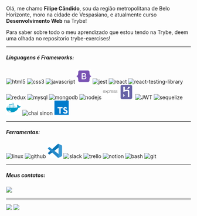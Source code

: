 Olá, me chamo **Filipe Cândido**, sou da região metropolitana de Belo Horizonte, moro na cidade de Vespasiano, e atualmente curso **Desenvolvimento Web** na Trybe!

Para saber sobre todo o meu aprendizado que estou tendo na Trybe, deem uma olhada no repositorio trybe-exercises!

<hr/>

<h5>Linguagens é Frameworks:</h5>
<p align="left">
<img src="https://cdn.icon-icons.com/icons2/2107/PNG/512/file_type_html_icon_130541.png" alt="html5" width="40" height="40"/> 
<img src="https://cdn.icon-icons.com/icons2/2107/PNG/512/file_type_css_icon_130661.png" alt="css3" width="40" height="40"/> 
<img src="https://cdn.icon-icons.com/icons2/2108/PNG/512/javascript_icon_130900.png" alt="javascript" width="40" height="40"/>
  <img src="https://raw.githubusercontent.com/devicons/devicon/master/icons/bootstrap/bootstrap-plain.svg" alt="Bootstrap" width="40" height="40" />
<img src="https://cdn.icon-icons.com/icons2/2107/PNG/512/file_type_jest_icon_130514.png" alt="jest" width="40" height="40"/>
<img src="https://cdn.icon-icons.com/icons2/2415/PNG/512/react_original_logo_icon_146374.png" alt="react" width="40" height="40"/> 
 <img src="https://user-images.githubusercontent.com/80691766/134706033-799f21ca-b461-4c2d-8a03-417b134cc8dd.png" alt="react-testing-library" width="40" height="40"/> 
<img src="https://cdn.icon-icons.com/icons2/2415/PNG/512/redux_original_logo_icon_146365.png" alt="redux" width="40" height="40"/> 
<img src="https://cdn.icon-icons.com/icons2/2415/PNG/512/mysql_plain_logo_icon_146414.png" alt="mysql" width="40" height="40"/> 
<img src="https://cdn.icon-icons.com/icons2/2415/PNG/512/mongodb_original_logo_icon_146424.png" alt="mongodb" width="40" height="40"/> 
<img src="https://cdn.icon-icons.com/icons2/2415/PNG/512/nodejs_plain_logo_icon_146409.png" alt="nodejs" width="40" height="40"/> 
<img src="https://raw.githubusercontent.com/devicons/devicon/master/icons/express/express-original-wordmark.svg" alt="express" width="40" height="40"/> 
<img src="https://raw.githubusercontent.com/devicons/devicon/master/icons/heroku/heroku-plain.svg" alt="heroku" width="40" height="40" />
  <img src="https://jwt.io/img/pic_logo.svg" alt="JWT" width="40" height="40" />
<img src="https://sequelize.org/master/manual/asset/logo-small.png" alt="sequelize" width="40" height="40" />
<img src="https://raw.githubusercontent.com/devicons/devicon/master/icons/docker/docker-plain.svg" alt="Docker" width="40" height="40" />
<img src="https://camo.githubusercontent.com/7ecbd4531436e4f20c1dba52a4fd4ac367cfcc20a2f62cfe7a10f32da306afc6/687474703a2f2f636861696a732e636f6d2f696d672f636861692d6c6f676f2e706e67" alt="chai sinon" width="40" height="40" />
<img src="https://raw.githubusercontent.com/devicons/devicon/master/icons/typescript/typescript-plain.svg" alt="type script" width="40" height="40" />
</p>

<hr/>

<div>
<h5>Ferramentas:</h5>
  <img src="https://cdn.icon-icons.com/icons2/195/PNG/256/OS_Linux_23399.png" alt="linux" width="40" height="40" />
  <img src="https://cdn.icon-icons.com/icons2/936/PNG/512/github-logo_icon-icons.com_73546.png" alt="github" width="40" height="40"/>
  <img src="https://raw.githubusercontent.com/devicons/devicon/master/icons/vscode/vscode-original.svg" alt="vscode" width="40" height="40"/>
  <img src="https://cdn.icon-icons.com/icons2/2108/PNG/128/slack_icon_130829.png" alt="slack" width="40" height="40">
  <img src="https://cdn.icon-icons.com/icons2/836/PNG/128/Trello_icon-icons.com_66775.png" alt="trello" width="40" height="40">
  <img src="https://cdn.icon-icons.com/icons2/2389/PNG/128/notion_logo_icon_145025.png" alt="notion" width="40" height="40">
  <img src="https://cdn.icon-icons.com/icons2/2699/PNG/512/gnu_bash_logo_icon_170079.png" alt="bash" width="40" height="40"/>
  <img src="https://cdn.icon-icons.com/icons2/2107/PNG/512/file_type_git_icon_130581.png" alt="git" width="40" height="40"/> 
</div>

<hr/>

<h5>Meus contatos:</h5>
<div>
    <a href="https://www.linkedin.com/in/filipe-c%C3%A2ndido/" target="_blank">
        <img src="https://img.shields.io/badge/LinkedIn-0077B5?style=for-the-badge&logo=linkedin&logoColor=white" height="25px">
    </a>
</div>
<hr/>
<div>
    <img src="https://github-readme-stats.vercel.app/api?username=Fedolfo&theme=dark&show_icons=true" />
    <img src="https://github-readme-stats.vercel.app/api/top-langs/?username=Fedolfo&theme=dark&show_icons=true" height="195px" />
</div>
